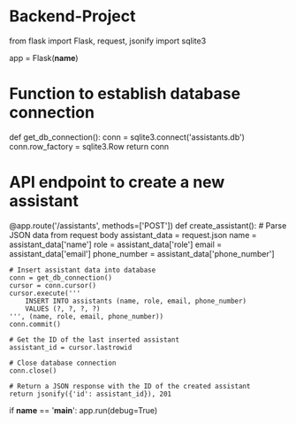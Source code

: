 # Backend-Project

from flask import Flask, request, jsonify
import sqlite3

app = Flask(__name__)

# Function to establish database connection
def get_db_connection():
    conn = sqlite3.connect('assistants.db')
    conn.row_factory = sqlite3.Row
    return conn

# API endpoint to create a new assistant
@app.route('/assistants', methods=['POST'])
def create_assistant():
    # Parse JSON data from request body
    assistant_data = request.json
    name = assistant_data['name']
    role = assistant_data['role']
    email = assistant_data['email']
    phone_number = assistant_data['phone_number']

    # Insert assistant data into database
    conn = get_db_connection()
    cursor = conn.cursor()
    cursor.execute('''
        INSERT INTO assistants (name, role, email, phone_number) 
        VALUES (?, ?, ?, ?)
    ''', (name, role, email, phone_number))
    conn.commit()

    # Get the ID of the last inserted assistant
    assistant_id = cursor.lastrowid

    # Close database connection
    conn.close()

    # Return a JSON response with the ID of the created assistant
    return jsonify({'id': assistant_id}), 201

if __name__ == '__main__':
    app.run(debug=True)

